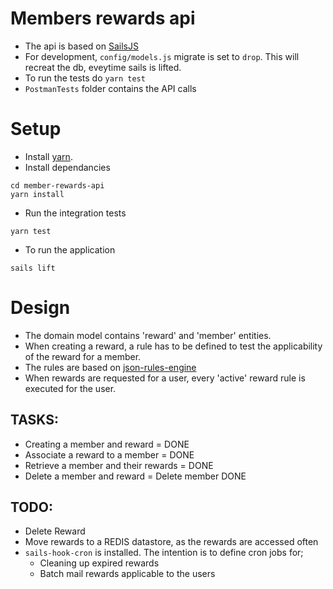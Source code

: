 # Members rewards api

- The api is based on [SailsJS](http://sailsjs.com/)
- For development, ```config/models.js``` migrate is set to ```drop```. This will recreat the db, eveytime sails is lifted.
- To run the tests do ```yarn test```
- ```PostmanTests``` folder contains the API calls

# Setup
- Install [yarn](https://yarnpkg.com/lang/en/docs/install/).
- Install dependancies
```
cd member-rewards-api
yarn install
```
- Run the integration tests
```
yarn test
```
- To run the application
```
sails lift
```

# Design
- The domain model contains 'reward' and 'member' entities. 
- When creating a reward, a rule has to be defined to test the applicability of the reward for a member. 
- The rules are based on [json-rules-engine](https://www.npmjs.com/package/json-rules-engine)
- When rewards are requested for a user, every 'active' reward rule is executed for the user. 

## TASKS: 
- Creating a member and reward = DONE
- Associate a reward to a member = DONE 
- Retrieve a member and their rewards = DONE
- Delete a member and reward = Delete member DONE

## TODO: 
- Delete Reward
- Move rewards to a REDIS datastore, as the rewards are accessed often
- ```sails-hook-cron``` is installed. The intention is to define cron jobs for;
  - Cleaning up expired rewards
  - Batch mail rewards applicable to the users


